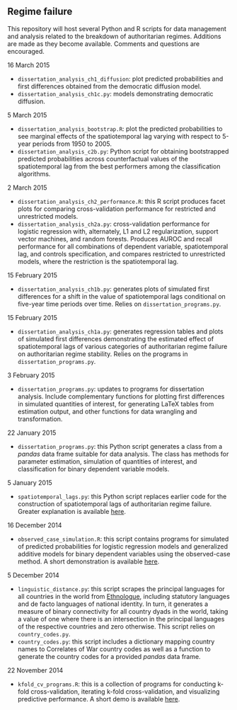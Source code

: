## Regime failure

This repository will host several Python and R scripts for data management and analysis related to the breakdown of authoritarian regimes. Additions are made as they become available. Comments and questions are encouraged. 

16 March 2015

- `dissertation_analysis_ch1_diffusion`: plot predicted probabilities and first differences obtained from the democratic diffusion model.
- `dissertation_analysis_ch1c.py`: models demonstrating democratic diffusion. 

5 March 2015

- `dissertation_analysis_bootstrap.R`: plot the predicted probabilities to see marginal effects of the spatiotemporal lag varying with respect to 5-year periods from 1950 to 2005. 
- `dissertation_analysis_c2b.py`: Python script for obtaining bootstrapped predicted probabilities across counterfactual values of the spatiotemporal lag from the best performers among the classification algorithms. 

2 March 2015

- `dissertation_analysis_ch2_performance.R`: this R script produces facet plots for comparing cross-validation performance for restricted and unrestricted models.
- `dissertation_analysis_ch2a.py`: cross-validation performance for logistic regression with, alternately, L1 and L2 regularization, support vector machines, and random forests. Produces AUROC and recall performance for all combinations of dependent variable, spatiotemporal lag, and controls specification, and compares restricted to unrestricted models, where the restriction is the spatiotemporal lag. 

15 February 2015

- `dissertation_analysis_ch1b.py`: generates plots of simulated first differences for a shift in the value of spatiotemporal lags conditional on five-year time periods over time. Relies on `dissertation_programs.py`. 

15 February 2015

- `dissertation_analysis_ch1a.py`: generates regression tables and plots of simulated first differences demonstrating the estimated effect of spatiotemporal lags of various categories of authoritarian regime failure on authoritarian regime stability. Relies on the programs in `dissertation_programs.py`.

3 February 2015

- `dissertation_programs.py`: updates to programs for dissertation analysis. Include complementary functions for plotting first differences in simulated quantities of interest, for generating LaTeX tables from estimation output, and other functions for data wrangling and transformation.

22 January 2015

- `dissertation_programs.py`: this Python script generates a class from a *pandas* data frame suitable for data analysis. The class has methods for parameter estimation, simulation of quantities of interest, and classification for binary dependent variable models. 

5 January 2015

- `spatiotemporal_lags.py`: this Python script replaces earlier code for the construction of spatiotemporal lags of authoritarian regime failure. Greater explanation is available [here](http://www.thomaswbrawner.com/spatiotemporal-lags.html 'Spatial lags explanation').

16 December 2014

- `observed_case_simulation.R`: this script contains programs for simulated of predicted probabilities for logistic regression models and generalized additive models for binary dependent variables using the observed-case method. A short demonstration is available [here](http://www.thomaswbrawner.com/simulation.html 'Simulation demo').

5 December 2014

- `linguistic_distance.py`: this script scrapes the principal languages for all countries in the world from [Ethnologue](http://www.ethnologue.com/ 'Ethnologue: Languages of the World'), including statutory languages and de facto languages of national identity. In turn, it generates a measure of binary connectivity for all country dyads in the world, taking a value of one where there is an intersection in the principal languages of the respective countries and zero otherwise. This script relies on `country_codes.py`. 
- `country_codes.py`: this script includes a dictionary mapping country names to Correlates of War country codes as well as a function to generate the country codes for a provided *pandas* data frame. 

22 November 2014

- `kfold_cv_programs.R`: this is a collection of programs for conducting k-fold cross-validation, iterating k-fold cross-validation, and visualizing predictive performance. A short demo is available [here](http://www.thomaswbrawner.com/cross-validation.html 'k-fold CV demo').
 


